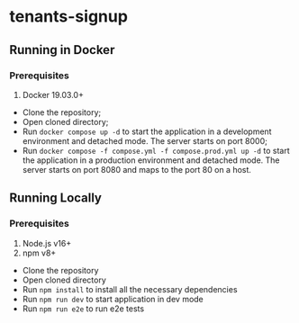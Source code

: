# tenants-signup

## Running in Docker

### Prerequisites

1.  Docker 19.03.0+

- Clone the repository;
- Open cloned directory;
- Run `docker compose up -d` to start the application in a development environment and detached mode. The server starts on port 8000;
- Run `docker compose -f compose.yml -f compose.prod.yml up -d` to start the application in a production environment and detached mode. The server starts on port 8080 and maps to the port 80 on a host.

## Running Locally

### Prerequisites

1. Node.js v16+
1. npm v8+

- Clone the repository
- Open cloned directory
- Run `npm install` to install all the necessary dependencies
- Run `npm run dev` to start application in dev mode
- Run `npm run e2e` to run e2e tests
